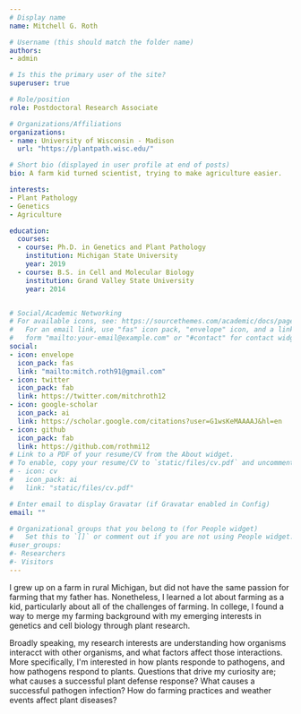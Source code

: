 ```yaml
---
# Display name
name: Mitchell G. Roth

# Username (this should match the folder name)
authors:
- admin

# Is this the primary user of the site?
superuser: true

# Role/position
role: Postdoctoral Research Associate

# Organizations/Affiliations
organizations:
- name: University of Wisconsin - Madison
  url: "https://plantpath.wisc.edu/"

# Short bio (displayed in user profile at end of posts)
bio: A farm kid turned scientist, trying to make agriculture easier.

interests:
- Plant Pathology
- Genetics
- Agriculture

education:
  courses:
  - course: Ph.D. in Genetics and Plant Pathology
    institution: Michigan State University
    year: 2019
  - course: B.S. in Cell and Molecular Biology
    institution: Grand Valley State University
    year: 2014


# Social/Academic Networking
# For available icons, see: https://sourcethemes.com/academic/docs/page-builder/#icons
#   For an email link, use "fas" icon pack, "envelope" icon, and a link in the
#   form "mailto:your-email@example.com" or "#contact" for contact widget.
social:
- icon: envelope
  icon_pack: fas
  link: "mailto:mitch.roth91@gmail.com"
- icon: twitter
  icon_pack: fab
  link: https://twitter.com/mitchroth12
- icon: google-scholar
  icon_pack: ai
  link: https://scholar.google.com/citations?user=G1wsKeMAAAAJ&hl=en
- icon: github
  icon_pack: fab
  link: https://github.com/rothmi12
# Link to a PDF of your resume/CV from the About widget.
# To enable, copy your resume/CV to `static/files/cv.pdf` and uncomment the lines below.
# - icon: cv
#   icon_pack: ai
#   link: "static/files/cv.pdf"

# Enter email to display Gravatar (if Gravatar enabled in Config)
email: ""

# Organizational groups that you belong to (for People widget)
#   Set this to `[]` or comment out if you are not using People widget.
#user_groups:
#- Researchers
#- Visitors
---
```


I grew up on a farm in rural Michigan, but did not have the same passion for farming that my father has. Nonetheless, I learned a lot about farming as a kid, particularly about all of the challenges of farming. In college, I found a way to merge my farming background with my emerging interests in genetics and cell biology through plant research. 

Broadly speaking, my research interests are understanding how organisms interacct with other organisms, and what factors affect those interactions. More specifically, I'm interested in how plants responde to pathogens, and how pathogens respond to plants. Questions that drive my curiosity are; what causes a successful plant defense response? What causes a successful pathogen infection? How do farming practices and weather events affect plant diseases?  
